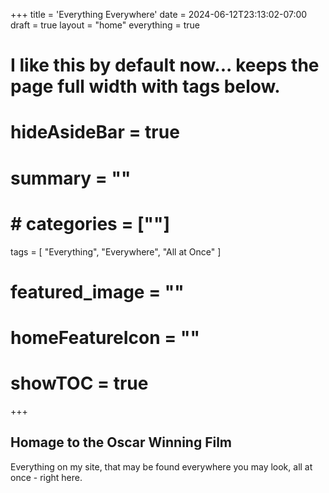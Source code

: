 +++
title = 'Everything Everywhere'
date = 2024-06-12T23:13:02-07:00
draft = true
layout = "home"
everything = true
# I like this by default now... keeps the page full width with tags below.
# hideAsideBar = true
# summary = ""
# # categories = [""]
tags = [
  "Everything",
  "Everywhere",
  "All at Once"
  ]
# featured_image = ""
# homeFeatureIcon = ""
# showTOC = true
+++

## Homage to the Oscar Winning Film

Everything on my site, that may be found everywhere you may look, all at once - right here.

<!--more-->